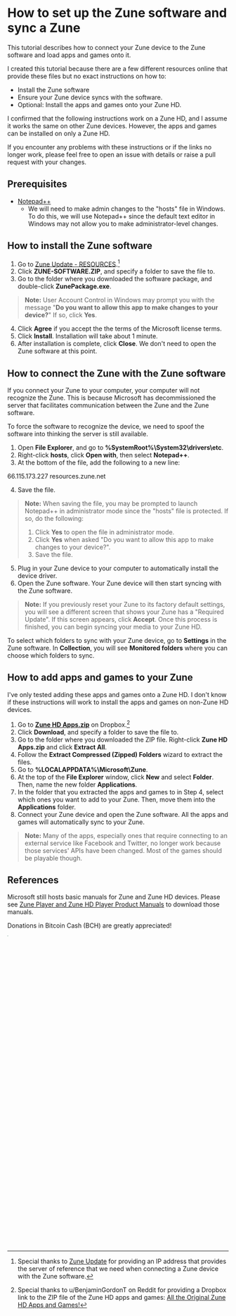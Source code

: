 # How to set up the Zune software and sync a Zune
This tutorial describes how to connect your Zune device to the Zune software and load apps and games onto it.

I created this tutorial because there are a few different resources online that provide these files but no exact instructions on how to:
- Install the Zune software
- Ensure your Zune device syncs with the software.
- Optional: Install the apps and games onto your Zune HD. 

I confirmed that the following instructions work on a Zune HD, and I assume it works the same on other Zune devices. However, the apps and games can be installed on only a Zune HD.

If you encounter any problems with these instructions or if the links no longer work, please feel free to open an issue with details or raise a pull request with your changes.

## Prerequisites
- [Notepad++](https://notepad-plus-plus.org/)
	- We will need to make admin changes to the "hosts" file in Windows. To do this, we will use Notepad++ since the default text editor in Windows may not allow you to make administrator-level changes.

## How to install the Zune software
1. Go to [Zune Update - RESOURCES](https://www.zuneupdate.com/resources/).[^1]
2. Click **ZUNE-SOFTWARE.ZIP**, and specify a folder to save the file to.
3. Go to the folder where you downloaded the software package, and double-click **ZunePackage.exe**.
> **Note:** User Account Control in Windows may prompt you with the message "**Do you want to allow this app to make changes to your device?**" If so, click **Yes**.
4. Click **Agree** if you accept the the terms of the Microsoft license terms.
5. Click **Install**. Installation will take about 1 minute.
6. After installation is complete, click **Close**. We don't need to open the Zune software at this point.

## How to connect the Zune with the Zune software
If you connect your Zune to your computer, your computer will not recognize the Zune. This is because Microsoft has decommissioned the server that facilitates communication between the Zune and the Zune software.

To force the software to recognize the device, we need to spoof the software into thinking the server is still available.
1. Open **File Explorer**, and go to **%SystemRoot%\System32\drivers\etc**.
2. Right-click **hosts**, click **Open with**, then select **Notepad++**.
3. At the bottom of the file, add the following to a new line: 

66.115.173.227	resources.zune.net

4. Save the file.

> **Note:** When saving the file, you may be prompted to launch Notepad++ in administrator mode since the "hosts" file is protected. If so, do the following:
>	1. Click **Yes** to open the file in administrator mode.
>	2. Click **Yes** when asked "Do you want to allow this app to make changes to your device?".
>	3. Save the file.

5. Plug in your Zune device to your computer to automatically install the device driver.
6. Open the Zune software. Your Zune device will then start syncing with the Zune software. 

> **Note:** If you previously reset your Zune to its factory default settings, you will see a different screen that shows your Zune has a "Required Update". If this screen appears, click **Accept**. Once this process is finished, you can begin syncing your media to your Zune HD.

To select which folders to sync with your Zune device, go to **Settings** in the Zune software. In **Collection**, you will see **Monitored folders** where you can choose which folders to sync.

## How to add apps and games to your Zune
I've only tested adding these apps and games onto a Zune HD. I don't know if these instructions will work to install the apps and games on non-Zune HD devices.
1. Go to **[Zune HD Apps.zip](https://www.dropbox.com/s/rqsifa8ukbkvybb/Zune%20HD%20Apps.zip?dl=0)** on Dropbox.[^2]
2. Click **Download**, and specify a folder to save the file to.
3. Go to the folder where you downloaded the ZIP file. Right-click **Zune HD Apps.zip** and click **Extract All**.
4. Follow the **Extract Compressed (Zipped) Folders** wizard to extract the files.
5. Go to **%LOCALAPPDATA%\Microsoft\Zune**. 
6. At the top of the **File Explorer** window, click **New** and select **Folder**. Then, name the new folder **Applications**.
7. In the folder that you extracted the apps and games to in Step 4, select which ones you want to add to your Zune. Then, move them into the **Applications** folder.
8. Connect your Zune device and open the Zune software. All the apps and games will automatically sync to your Zune.

> **Note:** Many of the apps, especially ones that require connecting to an external service like Facebook and Twitter, no longer work because those services' APIs have been changed. Most of the games should be playable though.

## References
Microsoft still hosts basic manuals for Zune and Zune HD devices. Please see [Zune Player and Zune HD Player Product Manuals](https://www.microsoft.com/en-us/download/details.aspx?id=30468) to download those manuals.

Donations in Bitcoin Cash (BCH) are greatly appreciated!

<img src="https://github.com/josh-wong/bitcoin-cash-node-on-raspberry-pi/blob/main/images/bitcoin_cash_qr_code_github_BCHN_tutorial.png?raw=true" style="zoom: 10%;" width="18%" height="18%" />

[^1]: Special thanks to [Zune Update](https://www.zuneupdate.com/) for providing an IP address that provides the server of reference that we need when connecting a Zune device with the Zune software.
[^2]: Special thanks to u/BenjaminGordonT on Reddit for providing a Dropbox link to the ZIP file of the Zune HD apps and games: [All the Original Zune HD Apps and Games!](https://www.reddit.com/r/Zune/comments/52yo3h/all_the_original_zune_hd_apps_and_games/)
